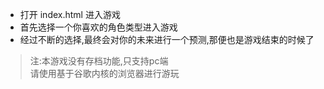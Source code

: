 - 打开 index.html 进入游戏
- 首先选择一个你喜欢的角色类型进入游戏
- 经过不断的选择,最终会对你的未来进行一个预测,那便也是游戏结束的时候了

> 注:本游戏没有存档功能,只支持pc端  
>    请使用基于谷歌内核的浏览器进行游玩
